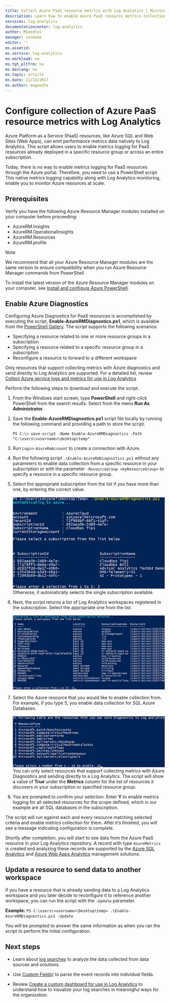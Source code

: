 ```yaml
---
title: Collect Azure PaaS resource metrics with Log Analytics | Microsoft Docs
description: Learn how to enable Azure PaaS resource metrics collection using PowerShell for retention and analysis in Log Analytics.
services: log-analytics
documentationcenter: log-analytics
author: MGoedtel
manager: carmonm
editor: ''
ms.assetid: 
ms.service: log-analytics
ms.workload: na
ms.tgt_pltfrm: na
ms.devlang: na
ms.topic: article
ms.date: 11/13/2017
ms.author: magoedte
---
```


# Configure collection of Azure PaaS resource metrics with Log Analytics

Azure Platform as a Service (PaaS) resources, like Azure SQL and Web Sites (Web Apps), can emit performance metrics data natively to Log Analytics. This script allows users to enable metrics logging for PaaS resources already deployed in a specific resource group or across an entire subscription. 

Today, there is no way to enable metrics logging for PaaS resources through the Azure portal. Therefore, you need to use a PowerShell script. This native metrics logging capability along with Log Analytics monitoring, enable you to monitor Azure resources at scale. 

## Prerequisites
Verify you have the following Azure Resource Manager modules installed on your computer before proceeding:

- AzureRM.Insights
- AzureRM.OperationalInsights
- AzureRM.Resources
- AzureRM.profile

> [!NOTE]
> We recommend that all your Azure Resource Manager modules are the same version to ensure compatibility when you run Azure Resource Manager commands from PowerShell.
> 
> To install the latest version of the Azure Resource Manager modules on your computer, see [Install and configure Azure PowerShell](https://docs.microsoft.com/powershell/azure/install-azurerm-ps?view=azurermps-4.4.1#update-azps).  

## Enable Azure Diagnostics  
Configuring Azure Diagnostics for PaaS resources is accomplished by executing the script, **Enable-AzureRMDiagnostics.ps1**, which is available from the [PowerShell Gallery](https://www.powershellgallery.com/packages/Enable-AzureRMDiagnostics/2.52/DisplayScript).  The script supports the following scenarios:
  
* Specifying a resource related to one or more resource groups in a subscription  
* Specifying a resource related to a specific resource group in a subscription  
* Reconfigure a resource to forward to a different workspace

Only resources that support collecting metrics with Azure diagnostics and send directly to Log Analytics are supported.  For a detailed list, review [Collect Azure service logs and metrics for use in Log Analytics](log-analytics-azure-storage.md) 

Perform the following steps to download and execute the script.

1.  From the Windows start screen, type **PowerShell** and right-click PowerShell from the search results.  Select from the menu **Run As Administrator**.   
2. Save the **Enable-AzureRMDiagnostics.ps1** script file locally by running the following command and providing a path to store the script.    

    ```
    PS C:\> save-script -Name Enable-AzureRMDiagnostics -Path "C:\users\<username>\desktop\temp"
    ```

3. Run `Login-AzureRmAccount` to create a connection with Azure.   
4. Run the following script `.\Enable-AzureRmDiagnostics.ps1` without any parameters to enable data collection from a specific resource in your subscription or with the parameter `-ResourceGroup <myResourceGroup>` to specify a resource in a specific resource group.   
5. Select the appropriate subscription from the list if you have more than one, by entering the correct value.<br><br> ![Select subscription returned by script](./media/log-analytics-collect-azurepass-posh/script-select-subscription.png)<br> Otherwise, it automatically selects the single subscription available.
6. Next, the script returns a list of Log Analytics workspaces registered in the subscription.  Select the appropriate one from the list.<br><br> ![Select workspace returned by script](./media/log-analytics-collect-azurepass-posh/script-select-workspace.png)<br> 
7. Select the Azure resource that you would like to enable collection from. For example, if you type 5, you enable data collection for SQL Azure Databases.<br><br> ![Select resource type returned by script](./media/log-analytics-collect-azurepass-posh/script-select-resource.png)<br>
   You can only select resources that support collecting metrics with Azure Diagnostics and sending directly to a Log Analytics.  The script will show a value of **True** under the **Metrics** column for the list of resources it discovers in your subscription or specified resource group.    
8. You are prompted to confirm your selection.  Enter **Y** to enable metrics logging for all selected resources for the scope defined, which in our example are all SQL databases in the subscription.  

The script will run against each and every resource matching selected criteria and enable metrics collection for them. After it’s finished, you will see a message indicating configuration is complete.  

Shortly after completion, you will start to see data from the Azure PaaS resource in your Log Analytics repository.  A record with type `AzureMetrics` is created and analyzing these records are supported by the [Azure SQL Analytics](log-analytics-azure-sql.md) and [Azure Web Apps Analytics](log-analytics-azure-web-apps-analytics.md) management solutions.   

## Update a resource to send data to another workspace
If you have a resource that is already sending data to a Log Analytics workspace and you later decide to reconfigure it to reference another workspace, you can run the script with the `-Update` parameter.  

**Example:** 
`PS C:\users\<username>\Desktop\temp> .\Enable-AzureRMDiagnostics.ps1 -Update`

You will be prompted to answer the same information as when you ran the script to perform the initial configuration.  

## Next steps

* Learn about [log searches](log-analytics-log-searches.md) to analyze the data collected from data sources and solutions. 

* Use [Custom Fields](log-analytics-custom-fields.md)( to parse the event records into individual fields.

* Review [Create a custom dashboard for use in Log Analytics](log-analytics-dashboards.md) to understand how to visualize your log searches in meaningful ways for the organization.